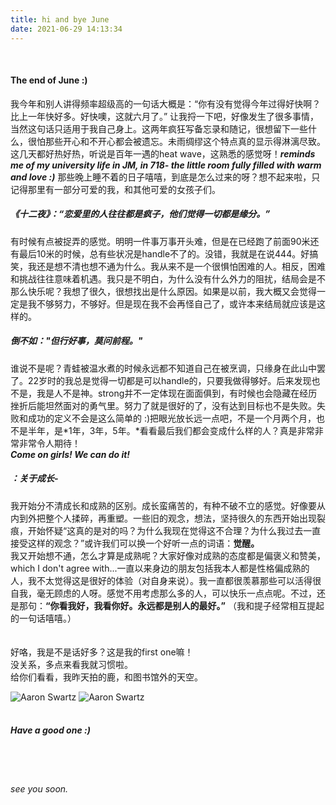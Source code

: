 ```yaml
---
title: hi and bye June
date: 2021-06-29 14:13:34
---
```

<BR>

#### The end of June :)

我今年和别人讲得频率超级高的一句话大概是：“你有没有觉得今年过得好快啊？比上一年快好多。好快噢，这就六月了。” 让我捋一下吧，好像发生了很多事情，当然这句话只适用于我自己身上。这两年疯狂写备忘录和随记，很想留下一些什么，很怕那些开心和不开心都会被遗忘。未雨绸缪这个特点真的显示得淋漓尽致。
<BR>
这几天都好热好热，听说是百年一遇的heat wave，这熟悉的感觉呀！***reminds me of my university life in JM, in 718- the little room fully filled with warm and love :)*** 那些晚上睡不着的日子嘻嘻，到底是怎么过来的呀？想不起来啦，只记得那里有一部分可爱的我，和其他可爱的女孩子们。
<BR>
##### 《十二夜》：“恋爱里的人往往都是疯子，他们觉得一切都是缘分。”

有时候有点被捉弄的感觉。明明一件事万事开头难，但是在已经跑了前面90米还有最后10米的时候，总有些状况是handle不了的。没错，我就是在说444。好搞笑，我还是想不清也想不通为什么。我从来不是一个很惧怕困难的人。相反，困难和挑战往往意味着机遇。我只是不明白，为什么没有什么外力的阻扰，结局会是不那么快乐呢？我想了很久，很想找出是什么原因。如果是以前，我大概又会觉得一定是我不够努力，不够好。但是现在我不会再怪自己了，或许本来结局就应该是这样的。
<BR>
##### 倒不如："但行好事，莫问前程。"
谁说不是呢？青蛙被温水煮的时候永远都不知道自己在被烹调，只缘身在此山中罢了。22岁时的我总是觉得一切都是可以handle的，只要我做得够好。后来发现也不是，我是人不是神。strong并不一定体现在面面俱到，有时候也会隐藏在经历挫折后能坦然面对的勇气里。努力了就是很好的了，没有达到目标也不是失败。失败和成功的定义不会是这么简单的 :)把眼光放长远一点吧，不是一个月两个月，也不是半年，是*1年，3年，5年。*看看最后我们都会变成什么样的人？真是非常非常非常令人期待！
<BR>
***Come on girls! We can do it!***
<BR>
##### ：关于成长-
我开始分不清成长和成熟的区别。成长蛮痛苦的，有种不破不立的感觉。好像要从内到外把整个人揉碎，再重塑。一些旧的观念，想法，坚持很久的东西开始出现裂痕，开始怀疑“这真的是对的吗？为什么我现在觉得这不合理？为什么我过去一直接受这样的观念？”或许我们可以换一个好听一点的词语：**觉醒。**
<BR>
我又开始想不通，怎么才算是成熟呢？大家好像对成熟的态度都是偏褒义和赞美，which I don't agree with...一直以来身边的朋友包括我本人都是性格偏成熟的人，我不太觉得这是很好的体验（对自身来说）。我一直都很羡慕那些可以活得很自我，毫无顾虑的人呀。感觉不用考虑那么多的人，可以快乐一点点呢。不过，还是那句：**“你看我好，我看你好。永远都是别人的最好。”** （我和提子经常相互提起的一句话嘻嘻。）
<BR><BR><BR>
好咯，我是不是话好多？这是我的first one嘛！
<BR>
没关系，多点来看我就习惯啦。
<BR>
给你们看看，我昨天拍的鹿，和图书馆外的天空。

![Aaron Swartz](https://raw.githubusercontent.com/Gininin/Gininin.github.io/main/deer.jpg)
![Aaron Swartz](https://raw.githubusercontent.com/Gininin/Gininin.github.io/main/sky.jpg)
<BR><BR>

##### Have a good one :)
<BR><BR>
###### see you soon.


